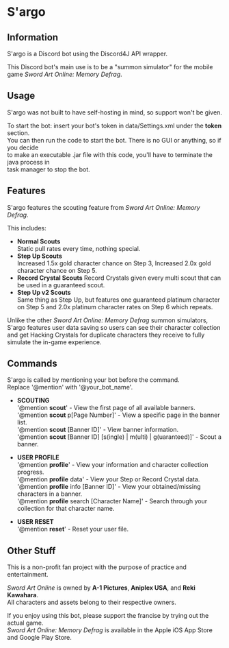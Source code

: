 # S'argo
## Information
S'argo is a Discord bot using the Discord4J API wrapper.

This Discord bot's main use is to be a "summon simulator" for the mobile game *Sword Art Online: Memory Defrag*.

## Usage
S'argo was not built to have self-hosting in mind, so support won't be given.

To start the bot: insert your bot's token in data/Settings.xml under the **token** section.  
You can then run the code to start the bot. There is no GUI or anything, so if you decide  
to make an executable .jar file with this code, you'll have to terminate the java process in  
task manager to stop the bot.

## Features
S'argo features the scouting feature from *Sword Art Online: Memory Defrag*.

This includes:
* **Normal Scouts**  
Static pull rates every time, nothing special.
* **Step Up Scouts**  
Increased 1.5x gold character chance on Step 3, Increased 2.0x gold character chance on Step 5.
* **Record Crystal Scouts** 
Record Crystals given every multi scout that can be used in a guaranteed scout.
* **Step Up v2 Scouts**  
Same thing as Step Up, but features one guaranteed platinum character on Step 5 and 2.0x platinum character rates on Step 6 which repeats.

Unlike the other *Sword Art Online: Memory Defrag* summon simulators, S'argo features user data 
saving so users can see their character collection and get Hacking Crystals for duplicate characters
they receive to fully simulate the in-game experience.

## Commands
S'argo is called by mentioning your bot before the command.  
Replace '@mention' with '@your_bot_name'.  

- **SCOUTING**  
'@mention **scout**' - View the first page of all available banners.  
'@mention **scout** p[Page Number]' - View a specific page in the banner list.  
'@mention **scout** [Banner ID]' - View banner information.  
'@mention **scout** [Banner ID] [s(ingle) | m(ulti) | g(uaranteed)]' - Scout a banner.

- **USER PROFILE**  
'@mention **profile**' - View your information and character collection progress.  
'@mention **profile** data' - View your Step or Record Crystal data.  
'@mention **profile** info [Banner ID]' - View your obtained/missing characters in a banner.  
'@mention **profile** search [Character Name]' - Search through your collection for that character name.

- **USER RESET**  
'@mention **reset**' - Reset your user file.  

## Other Stuff
This is a non-profit fan project with the purpose of practice and entertainment.

*Sword Art Online* is owned by **A-1 Pictures**, **Aniplex USA**, and **Reki Kawahara**.  
All characters and assets belong to their respective owners.  

If you enjoy using this bot, please support the francise by trying out the actual game.  
*Sword Art Online: Memory Defrag* is available in the Apple iOS App Store and Google Play Store.
